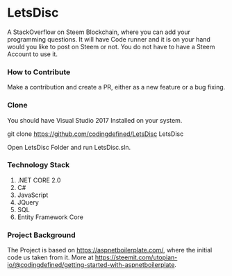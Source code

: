 # LetsDisc

A StackOverflow on Steem Blockchain, where you can add your programming questions. It will have Code runner and it is on your hand would you like to post on Steem or not. You do not have to have a Steem Account to use it.

### How to Contribute

Make a contribution and create a PR, either as a new feature or a bug fixing.

### Clone

You should have Visual Studio 2017 Installed on your system.

git clone https://github.com/codingdefined/LetsDisc LetsDisc

Open LetsDisc Folder and run LetsDisc.sln. 

### Technology Stack

1. .NET CORE 2.0
2. C#
3. JavaScript
4. JQuery
5. SQL
6. Entity Framework Core

### Project Background

The Project is based on https://aspnetboilerplate.com/, where the initial code us taken from it. 
More at https://steemit.com/utopian-io/@codingdefined/getting-started-with-aspnetboilerplate.

